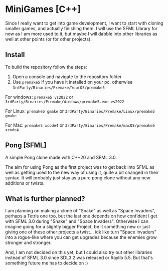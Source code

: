 # MiniGames [C++]
Since I really want to get into game development, I want to start with cloning smaller games, and actually finishing them. I will use the SFML Library for now as I am more used to it, but maybe I will dabble into other libraries as well at other points (or for other projects).

## Install
To build the repository follow the steps:

1) Open a console and navigate to the repository folder
2) Use `premake5` if you have it installed on your pc, otherwise `3rdParty/Binaries/Premake/YourOS/premake5`

For windows:
`premake5 vs2022` or `3rdParty/Binaries/Premake/Windows/premake5.exe vs2022`

For Linux:
`premake5 gmake` or `3rdParty/Binaries/Premake/Linux/premake5 gmake`

For Mac:
`premake5 xcode4` or `3rdParty/Binaries/Premake/macOS/premake5 xcode4`


## Pong [SFML]
A simple Pong clone made with C++20 and SFML 3.0.

The aim for using Pong as the first project was to get back into SFML as well as getting used to the new way of using it, quite a bit changed in their syntax. It will probably just stay as a pure pong clone without any new additions or twists.

## What is further planned?
I am planning on making a clone of "Snake" as well as "Space Invaders", perhaps a Tetris one too, but the last one depends on how confident I get with SFML 3.0 during "Snake" and "Space Invaders". Otherwise I can imagine going for a slightly bigger Project, be it something new or just giving one of these other projects a twist... idk like turn "Space Invaders" into a rogue-like where you can get upgrades because the enemies grow stronger and stronger.

And, I am not decided on this yet, but I could also try out other libraries instead of SFML 3.0 since SDL3.2 was released or Raylib 5.5. But that's something future me has to decide on :)